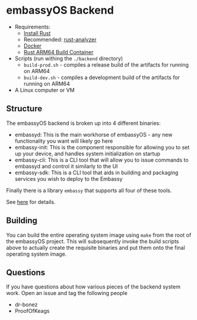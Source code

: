 # embassyOS Backend

- Requirements:
  - [Install Rust](https://rustup.rs)
  - Recommended: [rust-analyzer](https://rust-analyzer.github.io/)
  - [Docker](https://docs.docker.com/get-docker/)
  - [Rust ARM64 Build Container](https://github.com/Start9Labs/rust-arm-builder)
- Scripts (run withing the `./backend` directory)
  - `build-prod.sh` - compiles a release build of the artifacts for running on ARM64
  - `build-dev.sh` - compiles a development build of the artifacts for running on ARM64
- A Linux computer or VM

## Structure

The embassyOS backend is broken up into 4 different binaries:

- embassyd: This is the main workhorse of embassyOS - any new functionality you want will likely go here
- embassy-init: This is the component responsible for allowing you to set up your device, and handles system initialization on startup
- embassy-cli: This is a CLI tool that will allow you to issue commands to embassyd and control it similarly to the UI
- embassy-sdk: This is a CLI tool that aids in building and packaging services you wish to deploy to the Embassy

Finally there is a library `embassy` that supports all four of these tools.

See [here](/backend/Cargo.toml) for details.

## Building

You can build the entire operating system image using `make` from the root of the embassyOS project. This will subsequently invoke the build scripts above to actually create the requisite binaries and put them onto the final operating system image.

## Questions

If you have questions about how various pieces of the backend system work. Open an issue and tag the following people

- dr-bonez
- ProofOfKeags
